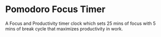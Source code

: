 # Pomodoro Focus Timer

A Focus and Productivity timer clock which sets 25 mins of focus with 5 mins of break cycle that maximizes productivity in work.
